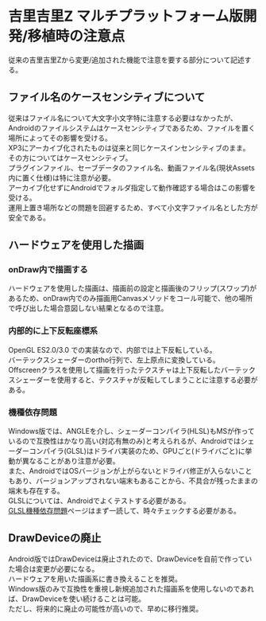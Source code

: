 # 吉里吉里Z マルチプラットフォーム版開発/移植時の注意点
従来の吉里吉里Zから変更/追加された機能で注意を要する部分について記述する。

## ファイル名のケースセンシティブについて
従来はファイル名について大文字小文字特に注意する必要はなかったが、Androidのファイルシステムはケースセンシティブであるため、ファイルを置く場所によってその影響を受ける。  
XP3にアーカイブ化されたものは従来と同じケースインセンシティブのまま。  
その方についてはケースセンシティブ。  
プラグインファイル、セーブデータのファイル名、動画ファイル名(現状Assets内に置く仕様)は特に注意が必要。  
アーカイブ化せずにAndroidでフォルダ指定して動作確認する場合はこの影響を受ける。  
運用上置き場所などの問題を回避するため、すべて小文字ファイル名とした方が安全である。

## ハードウェアを使用した描画
### onDraw内で描画する
ハードウェアを使用した描画は、描画前の設定と描画後のフリップ(スワップ)があるため、onDraw内でのみ描画用Canvasメソッドをコール可能で、他の場所で呼び出した場合意図しない結果となるので注意。  

### 内部的に上下反転座標系
OpenGL ES2.0/3.0 での実装なので、内部では上下反転している。  
バーテックスシェーダーのortho行列で、左上原点に変換している。  
Offscreenクラスを使用して描画を行ったテクスチャは上下反転したバーテックスシェーダーを使用すると、テクスチャが反転してしまうことに注意する必要がある。  

### 機種依存問題
Windows版では、ANGLEを介し、シェーダーコンパイラ(HLSL)もMSが作っているので互換性はかなり高い(対応有無のみ)と考えられるが、Androidではシェーダーコンパイラ(GLSL)はドライバ実装のため、GPUごと(ドライバごと)に挙動が異なることがあり注意が必要。  
また、AndroidではOSバージョンが上がらないとドライバ修正が入らないこともあり、バージョンアップされない端末もあることから、不具合が残ったままの端末も存在する。  
GLSLについては、Androidでよくテストする必要がある。  
[GLSL機種依存問題](http://dench.flatlib.jp/opengl/glsl)ページはまず一読して、時々チェックする必要がある。

## DrawDeviceの廃止
Android版ではDrawDeviceは廃止されたので、DrawDeviceを自前で作っていた場合は変更が必要になる。  
ハードウェアを用いた描画系に書き換えることを推奨。  
Windows版のみで互換性を重視し新規追加された描画系を使用しないのであれば、DrawDeviceを使い続けることは可能。  
ただし、将来的に廃止の可能性が高いので、早めに移行推奨。